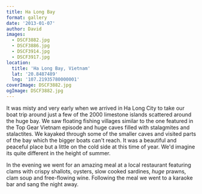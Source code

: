 ```yaml
---
title: Ha Long Bay
format: gallery
date: '2013-01-07'
author: David
images:
  - DSCF3882.jpg
  - DSCF3886.jpg
  - DSCF3914.jpg
  - DSCF3917.jpg
location:
  title: 'Ha Long Bay, Vietnam'
  lat: '20.8487489'
  lng: '107.21935780000001'
coverImage: DSCF3882.jpg
ogImage: DSCF3882.jpg
---
```


It was misty and very early when we arrived in Ha Long City to take our boat trip around just a few of the 2000 limestone islands scattered around the huge bay. We saw floating fishing villages similar to the one featured in the Top Gear Vietnam episode and huge caves filled with stalagmites and stalactites. We kayaked through some of the smaller caves and visited parts of the bay which the bigger boats can't reach. It was a beautiful and peaceful place but a little on the cold side at this time of year. We'd imagine its quite different in the height of summer.

In the evening we went for an amazing meal at a local restaurant featuring clams with crispy shallots, oysters, slow cooked sardines, _huge_ prawns, clam soup and free-flowing wine. Following the meal we went to a karaoke bar and sang the night away.
